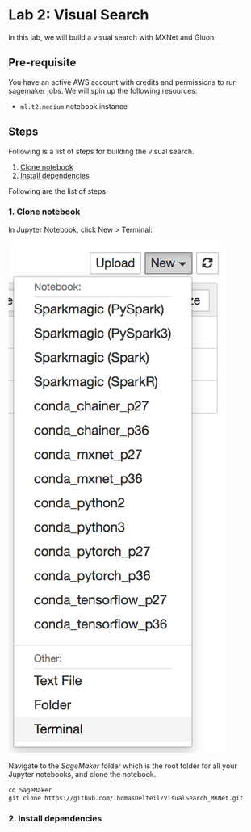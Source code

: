 # Lab 2: Visual Search

In this lab, we will build a visual search with MXNet and Gluon

## Pre-requisite

You have an active AWS account with credits and permissions to run sagemaker jobs.  We will spin up the following resources:

* `ml.t2.medium` notebook instance  

## Steps

Following is a list of steps for building the visual search.

  1. [Clone notebook](#1-clone-notebook)
  2. [Install dependencies](#2-install-dependencies)

Following are the list of steps

### 1. Clone notebook

In Jupyter Notebook, click New > Terminal:

![Create notebook instance](screenshots/00-new-terminal.png)

Navigate to the *SageMaker* folder which is the root folder for all your Jupyter notebooks, and clone the notebook.

```
cd SageMaker
git clone https://github.com/ThomasDelteil/VisualSearch_MXNet.git
```

### 2. Install dependencies
